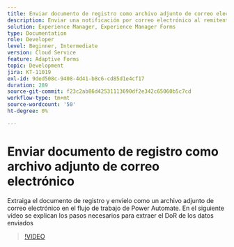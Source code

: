 ```yaml
---
title: Enviar documento de registro como archivo adjunto de correo electrónico
description: Enviar una notificación por correo electrónico al remitente con el documento de registro como datos adjuntos de correo electrónico
solution: Experience Manager, Experience Manager Forms
type: Documentation
role: Developer
level: Beginner, Intermediate
version: Cloud Service
feature: Adaptive Forms
topic: Development
jira: KT-11019
exl-id: 9ded508c-9408-4d41-b8c6-cd85d1e4cf17
duration: 289
source-git-commit: f23c2ab86d42531113690df2e342c65060b5c7cd
workflow-type: tm+mt
source-wordcount: '50'
ht-degree: 0%

---
```


# Enviar documento de registro como archivo adjunto de correo electrónico

Extraiga el documento de registro y envíelo como un archivo adjunto de correo electrónico en el flujo de trabajo de Power Automate.
En el siguiente vídeo se explican los pasos necesarios para extraer el DoR de los datos enviados
>[!VIDEO](https://video.tv.adobe.com/v/346731?quality=12&learn=on)
